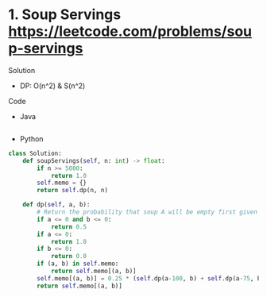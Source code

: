 # 1. Soup Servings https://leetcode.com/problems/soup-servings

Solution

- DP: O(n^2) & S(n^2)

Code

- Java

```java

```

- Python

```python
class Solution:
    def soupServings(self, n: int) -> float:
        if n >= 5000:
            return 1.0
        self.memo = {}
        return self.dp(n, n)

    def dp(self, a, b):
        # Return the probability that soup A will be empty first given current amount of soup = a, b
        if a <= 0 and b <= 0:
            return 0.5
        if a <= 0:
            return 1.0
        if b <= 0:
            return 0.0
        if (a, b) in self.memo:
            return self.memo[(a, b)]
        self.memo[(a, b)] = 0.25 * (self.dp(a-100, b) + self.dp(a-75, b-25) + self.dp(a-50, b-50) + self.dp(a-25, b-75))
        return self.memo[(a, b)]
```
